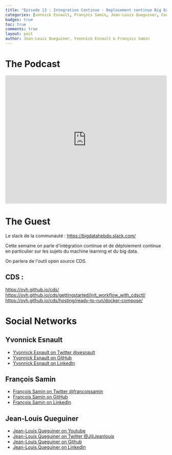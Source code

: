 ```yaml
---
title: "Episode 13 : Integration Continue - Deploiement continue Big Data et Machine Learning"
categories: [vonnick Esnault, François Samin, Jean-Louis Queguiner, Continuous Integration, Machine Learning, Big Data]
badges: true
toc: true
comments: true
layout: post
author: Jean-Louis Queguiner, Yvonnick Esnault & François Samin
---
```


# The Podcast

<iframe src="https://widget.spreaker.com/player?episode_id=17021384&theme=light&autoplay=false&playlist=false&cover_image_url=https%3A%2F%2Fd3wo5wojvuv7l.cloudfront.net%2Fimages.spreaker.com%2Foriginal%2F7a3995c37bb49670550a292596744393.jpg" width="100%" height="400px" frameborder="0"></iframe>

# The Guest
Le slack de la communauté : https://bigdatahebdo.slack.com/

Cette semaine on parle d'intégration continue et de déploiement continue en particulier sur les sujets du machine learning et du big data.

On parlera de l'outil open source CDS.


## CDS :
https://ovh.github.io/cds/
https://ovh.github.io/cds/gettingstarted/init_workflow_with_cdsctl/
https://ovh.github.io/cds/hosting/ready-to-run/docker-compose/


# Social Networks

## Yvonnick Esnault
- [Yvonnick Esnault on Twitter @yesnault](https://twitter.com/yesnault)
- [Yvonnick Esnault on GitHub](https://github.com/yesnault)
- [Yvonnick Esnault on LinkedIn](https://www.linkedin.com/in/yvonnick-esnault-a55a9183/)

## François Samin
- [François Samin on Twitter @francoissamin](https://twitter.com/francoissamin)
- [François Samin on GitHub](https://github.com/fsamin)
- [François Samin on LinkedIn](https://www.linkedin.com/in/fran%C3%A7ois-samin-b60430b7/)

## Jean-Louis Queguiner
- [Jean-Louis Queguiner on Youtube](https://www.youtube.com/channel/UCVso5UVvQeGAuwbksmA95iA)
- [Jean-Louis Queguiner on Twitter @JiliJeanlouis](https://twitter.com/JiliJeanlouis)
- [Jean-Louis Queguiner on Github](https://github.com/jqueguiner)
- [Jean-Louis Queguiner on LinkedIn](https://fr.linkedin.com/in/jlqueguiner)
